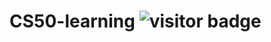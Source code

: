# CS50-learning ![visitor badge](https://visitor-badge.glitch.me/badge?page_id=shikaijin/CS50-learning.visitor-badge)
